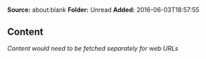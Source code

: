 # 

**Source:** about:blank
**Folder:** Unread
**Added:** 2016-06-03T18:57:55




## Content
*Content would need to be fetched separately for web URLs*
